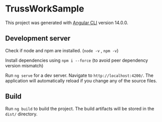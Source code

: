 # TrussWorkSample
This project was generated with [Angular CLI](https://github.com/angular/angular-cli) version 14.0.0.

## Development server
Check if node and npm are installed. (`node -v` , `npm -v`)

Install dependencies using `npm i --force` (to avoid peer dependency version mismatch)

Run `ng serve` for a dev server. Navigate to `http://localhost:4200/`. The application will automatically reload if you change any of the source files.

## Build
Run `ng build` to build the project. The build artifacts will be stored in the `dist/` directory.

